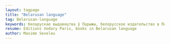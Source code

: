 ```yaml
---
layout: tagpage
title: "Belarusan language"
tag: Belarusan·language
keywords: беларускае выдавецтва ў Парыжы, белорусское издательство в Париже, водары, водари
resume: Éditions Vodary Paris, books in Belarusan language
author: Maxime Seveleu
---
```

